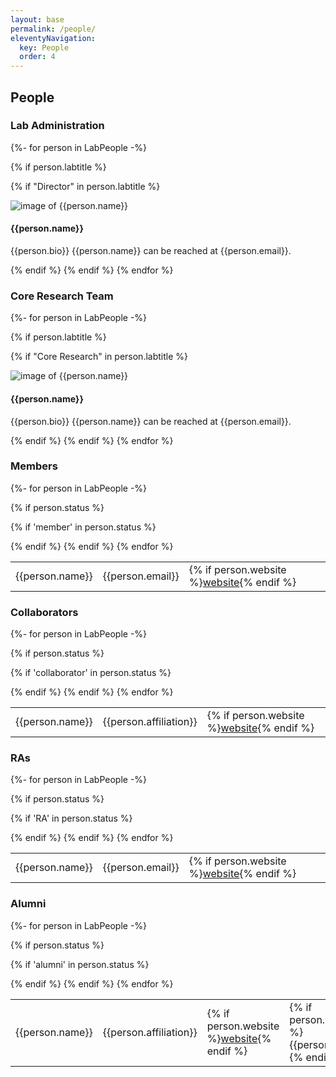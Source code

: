 ```yaml
---
layout: base
permalink: /people/
eleventyNavigation:
  key: People
  order: 4
---
```


## People

### Lab Administration
{%- for person in LabPeople -%}

{% if person.labtitle %}

{% if "Director" in person.labtitle %}

<div class="labcore">
<img src="{{person.photo}}" alt="image of {{person.name}}" />
<h4 class="labname">{{person.name}}</h4>
<p>{{person.bio}} {{person.name}} can be reached at {{person.email}}.</p>
</div>
{% endif %}
{% endif %}
{% endfor %}


### Core Research Team

{%- for person in LabPeople -%}

{% if person.labtitle %}

{% if "Core Research" in person.labtitle %}
<div class="labcore">
<img src="{{person.photo}}" alt="image of {{person.name}}" />
<h4>{{person.name}}</h4>
<p>{{person.bio}} {{person.name}} can be reached at {{person.email}}.</p>
</div>
{% endif %}
{% endif %}
{% endfor %}


### Members
<table class="table">
{%- for person in LabPeople -%}

{% if person.status %}

{% if 'member' in person.status %}
<tr>
	<td>{{person.name}}</td>
	<td>{{person.email}}</td>
	<td>{% if person.website %}<a href="{{person.website}}">website</a>{% endif %}</td>
</tr>
{% endif %}
{% endif %}
{% endfor %}

</table>


### Collaborators
<table class="table">
{%- for person in LabPeople -%}

{% if person.status %}

{% if 'collaborator' in person.status %}
<tr>
	<td>{{person.name}}</td>
	<td>{{person.affiliation}}</td>
	<td>{% if person.website %}<a href="{{person.website}}">website</a>{% endif %}</td>
</tr>
{% endif %}
{% endif %}
{% endfor %}

</table>

### RAs
<table class="table">
{%- for person in LabPeople -%}

{% if person.status %}

{% if 'RA' in person.status %}
<tr>
	<td>{{person.name}}</td>
	<td>{{person.email}}</td>
	<td>{% if person.website %}<a href="{{person.website}}">website</a>{% endif %}</td>
</tr>
{% endif %}
{% endif %}
{% endfor %}

</table>


### Alumni
<table class="table">
{%- for person in LabPeople -%}

{% if person.status %}

{% if 'alumni' in person.status %}

<tr>
	<td>{{person.name}}</td>
	<td>{{person.affiliation}}</td>
	<td>{% if person.website %}<a href="{{person.website}}">website</a>{% endif %}</td>
<td>{% if person.institution %}{{person.institution}}{% endif %}</td>
</tr>
{% endif %}
{% endif %}
{% endfor %}

</table>